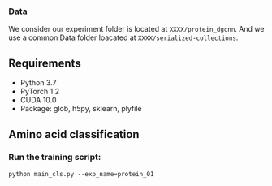 ### Data

We consider our experiment folder is located at `XXXX/protein_dgcnn`. And we use a common Data folder 
loacated at `XXXX/serialized-collections`.

## Requirements

- Python 3.7
- PyTorch 1.2
- CUDA 10.0
- Package: glob, h5py, sklearn, plyfile

## Amino acid classification
### Run the training script:

``` 
python main_cls.py --exp_name=protein_01
```

